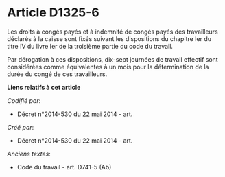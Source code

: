 # Article D1325-6

Les droits à congés payés et à indemnité de congés payés des travailleurs déclarés à la caisse sont fixés suivant les
dispositions du chapitre Ier du titre IV du livre Ier de la troisième partie du code du travail.

Par dérogation à ces dispositions, dix-sept journées de travail effectif sont considérées comme équivalentes à un mois pour
la détermination de la durée du congé de ces travailleurs.

**Liens relatifs à cet article**

_Codifié par_:

  - Décret n°2014-530 du 22 mai 2014 - art.

_Créé par_:

  - Décret n°2014-530 du 22 mai 2014 - art.

_Anciens textes_:

  - Code du travail - art. D741-5 (Ab)
